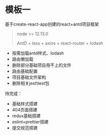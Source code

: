 # 模板一
基于create-react-app创建的react+antd项目框架

>node >= 12.13.0
> 
> AntD + less + axios + react-router + lodash

+ 按需加载antd样式、lodash
+ 路由懒加载
+ 删除部分基础项目用不上的文件
+ 路由基础配置
+ 项目基础文件架构
+ 删除相关jest\test包

待完成：
+ 基础样式搭建
+ 404页面搭建
+ redux基础搭建
+ eslint+prettier搭建
+ 提交规范搭建